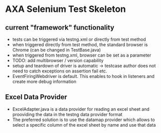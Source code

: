 # AXA Selenium Test Skeleton

## current "framework" functionality

- tests can be triggered via testng.xml or directly from test method 
- when triggered directly from test method, the standard browser is Chrome (can be changed in TestBase.java)
- when triggered from testng.xml, browser can be set as a parameter 
- TODO: add multibrowser / version capability 
- setup and teardown of driver is automatic -> testcase author does not need to catch exceptions on assertion fail etc. 
- EventFiringWebdriver is default. This enables to hook in listeners and create more debug information

## Excel Data Provider
- ExcelAdapter.java is a data provider for reading an excel sheet and prooviding the data in the testng data provider format
- The preferred solution is to use the datamap provider which allows to select a specific column of the excel sheet by name and use that data 



 



